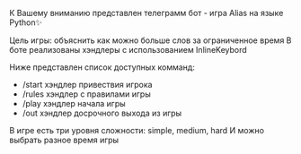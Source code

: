 К Вашему вниманию представлен телеграмм бот - игра Alias на языке Python✨

Цель игры: объяснить как можно больше слов за ограниченное время
В боте реализованы хэндлеры с использованием InlineKeybord

Ниже представлен список доступных комманд:

- /start хэндлер привествия игрока 
- /rules хэндлер с правилами игры
- /play хэндлер начала игры
- /out хэндлер досрочного выхода из игры

В игре есть три уровня сложности: simple, medium, hard
И можно выбрать разное время игры



